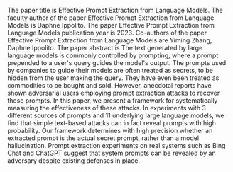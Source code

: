 The paper title is Effective Prompt Extraction from Language Models.
The faculty author of the paper Effective Prompt Extraction from Language Models is Daphne Ippolito.
The paper Effective Prompt Extraction from Language Models publication year is 2023.
Co-authors of the paper Effective Prompt Extraction from Language Models are Yiming Zhang, Daphne Ippolito.
The paper abstract is The text generated by large language models is commonly controlled by prompting, where a prompt prepended to a user's query guides the model's output. The prompts used by companies to guide their models are often treated as secrets, to be hidden from the user making the query. They have even been treated as commodities to be bought and sold. However, anecdotal reports have shown adversarial users employing prompt extraction attacks to recover these prompts. In this paper, we present a framework for systematically measuring the effectiveness of these attacks. In experiments with 3 different sources of prompts and 11 underlying large language models, we find that simple text-based attacks can in fact reveal prompts with high probability. Our framework determines with high precision whether an extracted prompt is the actual secret prompt, rather than a model hallucination. Prompt extraction experiments on real systems such as Bing Chat and ChatGPT suggest that system prompts can be revealed by an adversary despite existing defenses in place.
